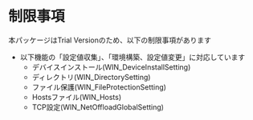 # 制限事項

本パッケージはTrial Versionのため、以下の制限事項があります  

* 以下機能の「設定値収集」、「環境構築、設定値変更」に対応しています  
  * デバイスインストール(WIN_DeviceInstallSetting)  
  * ディレクトリ(WIN_DirectorySetting)  
  * ファイル保護(WIN_FileProtectionSetting)  
  * Hostsファイル(WIN_Hosts)  
  * TCP設定(WIN_NetOffloadGlobalSetting)  

